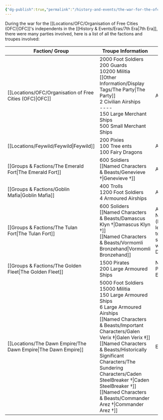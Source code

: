 ```yaml
---
{"dg-publish":true,"permalink":"/history-and-events/the-war-for-the-ofc-s-freedom/","updated":"2025-06-10T19:11:47.470+01:00"}
---
```


During the war for the [[Locations/OFC/Organisation of Free Cities (OFC)\|OFC]]'s independents in the [[History & Events/Eras/7th Era\|7th Era]], there were many parties involved, here is a list of all the factions and troupes involved:

| Faction/ Group                             | Troupe Information                                                                                                                                               | Status                                                      |
| ------------------------------------------ | ---------------------------------------------------------------------------------------------------------------------------------------------------------------- | ----------------------------------------------------------- |
| [[Locations/OFC/Organisation of Free Cities (OFC)\|OFC]] | 2000 Foot Soldiers<br>200 Guards<br>10200 Militia<br>[[Other Information/Display Tags/The Party\|The Party]]<br>2 Civilian Airships<br>----<br>150 Large Merchant Ships<br>500 Small Merchant Ships        | ALLIED                                                      |
| [[Locations/Feywild/Feywild\|Feywild]]                                | 200 Pixies<br>100 Tree ents<br>100 Fairy Dragons                                                                                                                 | ALLIED                                                      |
| [[Groups & Factions/The Emerald Fort\|The Emerald Fort]]                       | 600 Soldiers<br>[[Named Characters & Beasts/Genevieve †\|Genevieve †]]                                                                                                                                    | ALLIED                                                      |
| [[Groups & Factions/Goblin Mafia\|Goblin Mafia]]                           | 400 Trolls<br>1200 Foot Soldiers<br>4 Armoured Airships                                                                                                          | ALLIED                                                      |
| [[Groups & Factions/The Tulan Fort\|The Tulan Fort]]                         | 600 Soliders<br>[[Named Characters & Beasts/Damascus Klyn †\|Damascus Klyn †]]<br>[[Named Characters & Beasts/Vormomli Bronzehand\|Vormomli Bronzehand]]                                                                                                     | Assumed Neutral (later learned to have sided with The Dawn) |
| [[Groups & Factions/The Golden Fleet\|The Golden Fleet]]                       | 1500 Pirates<br>200 Large Armoured Ships                                                                                                                         | Neutral / Potensial Enemy                                   |
| [[Locations/The Dawn Empire/The Dawn Empire\|The Dawn Empire]]                        | 5000 Foot Soldiers <br>15000 Militia<br>150 Large Armoured Ships<br>6 Large Armoured Airships<br>[[Named Characters & Beasts/Important Characters/Galen Verix ‡\|Galen Verix ‡]]<br>[[Named Characters & Beasts/Historically Significant  Characters/The Sundering Characters/Caden SteelBreaker †\|Caden SteelBreaker †]]<br>[[Named Characters & Beasts/Commander Arez †\|Commander Arez †]] | Enemy                                                       |
